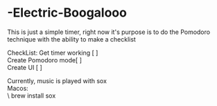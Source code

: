 # -Electric-Boogalooo


This is just a simple timer, right now it's purpose is to do the Pomodoro technique with the ability to make a checklist

CheckList:
Get timer working [ ]\
Create Pomodoro mode[ ]\
Create UI [ ]


Currently, music is played with sox \
Macos:\
\   brew install sox